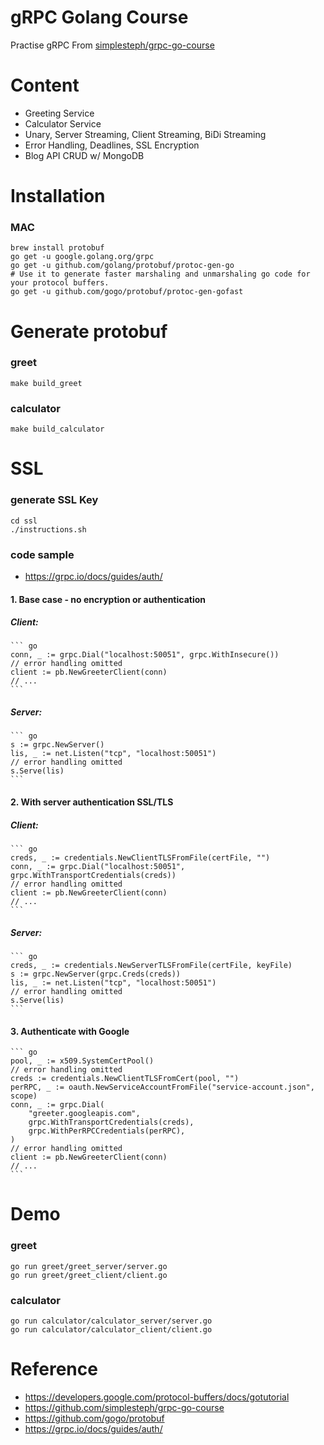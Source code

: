 # gRPC Golang Course

Practise gRPC From [simplesteph/grpc-go-course](https://github.com/simplesteph/grpc-go-course)

# Content

- Greeting Service
- Calculator Service
- Unary, Server Streaming, Client Streaming, BiDi Streaming
- Error Handling, Deadlines, SSL Encryption
- Blog API CRUD w/ MongoDB

# Installation

### MAC
``` shell
brew install protobuf
go get -u google.golang.org/grpc
go get -u github.com/golang/protobuf/protoc-gen-go
# Use it to generate faster marshaling and unmarshaling go code for your protocol buffers.
go get -u github.com/gogo/protobuf/protoc-gen-gofast
```

# Generate protobuf
### greet
``` shell
make build_greet
```

### calculator
``` shell
make build_calculator
```

# SSL
### generate SSL Key
``` shell
cd ssl
./instructions.sh  
```

### code sample
* https://grpc.io/docs/guides/auth/
#### 1. Base case - no encryption or authentication
##### Client:
    ``` go
    conn, _ := grpc.Dial("localhost:50051", grpc.WithInsecure())
    // error handling omitted
    client := pb.NewGreeterClient(conn)
    // ...
    ```

##### Server:
    ``` go
    s := grpc.NewServer()
    lis, _ := net.Listen("tcp", "localhost:50051")
    // error handling omitted
    s.Serve(lis)
    ```

#### 2. With server authentication SSL/TLS
##### Client:
    ``` go
    creds, _ := credentials.NewClientTLSFromFile(certFile, "")
    conn, _ := grpc.Dial("localhost:50051", grpc.WithTransportCredentials(creds))
    // error handling omitted
    client := pb.NewGreeterClient(conn)
    // ...
    ```

##### Server:
    ``` go
    creds, _ := credentials.NewServerTLSFromFile(certFile, keyFile)
    s := grpc.NewServer(grpc.Creds(creds))
    lis, _ := net.Listen("tcp", "localhost:50051")
    // error handling omitted
    s.Serve(lis)
    ```

#### 3. Authenticate with Google
    ``` go
    pool, _ := x509.SystemCertPool()
    // error handling omitted
    creds := credentials.NewClientTLSFromCert(pool, "")
    perRPC, _ := oauth.NewServiceAccountFromFile("service-account.json", scope)
    conn, _ := grpc.Dial(
        "greeter.googleapis.com",
        grpc.WithTransportCredentials(creds),
        grpc.WithPerRPCCredentials(perRPC),
    )
    // error handling omitted
    client := pb.NewGreeterClient(conn)
    // ...
    ```

# Demo
### greet
```shell
go run greet/greet_server/server.go
go run greet/greet_client/client.go
```

### calculator
```shell
go run calculator/calculator_server/server.go
go run calculator/calculator_client/client.go
```

# Reference
* https://developers.google.com/protocol-buffers/docs/gotutorial
* https://github.com/simplesteph/grpc-go-course
* https://github.com/gogo/protobuf
* https://grpc.io/docs/guides/auth/

